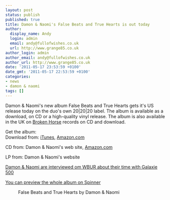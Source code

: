 ```yaml
---
layout: post
status: publish
published: true
title: Damon & Naomi's False Beats and True Hearts is out today
author:
  display_name: Andy
  login: admin
  email: andy@fullofwishes.co.uk
  url: http://www.grange85.co.uk
author_login: admin
author_email: andy@fullofwishes.co.uk
author_url: http://www.grange85.co.uk
date: '2011-05-17 23:53:59 +0100'
date_gmt: '2011-05-17 22:53:59 +0100'
categories:
- news
- damon & naomi
tags: []
---
```

<p>Damon & Naomi's new album <span class="removed_link" title="https://db.fullofwishes.co.uk/wiki/False_Beats_and_True_Hearts">False Beats and True Hearts</span> gets it's US release today on the duo's own 20|20|20 label. The album is available as a download, on CD or a high-quality vinyl release. The album is also available in the UK on <a href="http://brokenhorse.co.uk/">Broken Horse</a> records on CD and download.</p>
<p>Get the album:<br />
Download from: <a href="http://itunes.apple.com/us/album/false-beats-and-true-hearts/id432242862">iTunes</a>, <a href="http://www.amazon.com/gp/product/B004XOH8HM/ref=as_li_ss_tl?ie=UTF8&tag=aheadfullofwi-20&linkCode=as2&camp=217145&creative=399349&creativeASIN=B004XOH8HM">Amazon.com</a></p>
<p>CD from: <span class="removed_link" title="http%3A//www.damonandnaomi.com/merchandise/merch.html">Damon & Naomi's web site</span>, <a href="http://www.amazon.com/gp/product/B004QPG1AI/ref=as_li_ss_tl?ie=UTF8&tag=aheadfullofwi-20&linkCode=as2&camp=217145&creative=399349&creativeASIN=B004QPG1AI">Amazon.com</a></p>
<p>LP from: <span class="removed_link" title="http%3A//www.damonandnaomi.com/merchandise/merch.html">Damon & Naomi's website</span></p>
<p><a href="http://www.wbur.org/2011/05/17/galaxie-500">Damon & Naomi are interviewed om WBUR about their time with Galaxie 500</a></p>
<p><a href="http://music.aol.com/new-releases-full-cds/spinner#/20">You can preview the whole album on Spinner</a></p>
<p><figure class="caption aligncenter"><figcaption class="caption-text">False Beats and True Hearts by Damon & Naomi</figcaption></figure></p>

